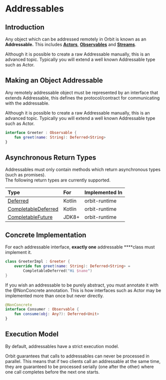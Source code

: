 # Addressables

## Introduction

Any object which can be addressed remotely in Orbit is known as an **Addressable.** This includes [**Actors**](actors.md), [**Observables**](observables.md) and [**Streams**](streams.md). 

Although it is possible to create a raw Addressable manually, this is an advanced topic. Typically you will extend a well known Addressable type such as Actor.

## Making an Object Addressable

Any remotely addressable object must be represented by an interface that extends Addressable, this defines the protocol/contract for communicating with the addressable.

Although it is possible to create a raw Addressable manually, this is an advanced topic. Typically you will extend a well known Addressable type such as Actor.

```kotlin
interface Greeter : Observable {
    fun greet(name: String): Deferred<String>
}
```

## Asynchronous Return Types

Addressables must only contain methods which return asynchronous types \(such as promises\).  
The following return types are currently supported.

| Type | For | Implemented In |
| :--- | :--- | :--- |
| [Deferred](https://kotlin.github.io/kotlinx.coroutines/kotlinx-coroutines-core/kotlinx.coroutines/-deferred/) | Kotlin | orbit-runtime |
| [CompletableDeferred](https://kotlin.github.io/kotlinx.coroutines/kotlinx-coroutines-core/kotlinx.coroutines/-completable-deferred/index.html) | Kotlin | orbit-runtime |
| [CompletableFuture](https://docs.oracle.com/javase/8/docs/api/java/util/concurrent/CompletableFuture.html) | JDK8+ | orbit-runtime |

## Concrete Implementation

For each addressable interface, **exactly one** addressable ****class must implement it.

```kotlin
class GreeterImpl : Greeter {
    override fun greet(name: String): Deferred<String> = 
        CompletableDeferred("Hi $name")
}
```

If you wish an addressable to be purely abstract, you must annotate it with the @NonConcrete annotation. This is how interfaces such as Actor may be implemented more than once but never directly.

```kotlin
@NonConcrete
interface Consumer : Observable {
    fun consume(obj: Any?): Deferred<Unit>
}
```

## Execution Model

By default, addressables have a strict execution model. 

Orbit guarantees that calls to addressables can never be processed in parallel. This means that if two clients call an addressable at the same time, they are guaranteed to be processed serially \(one after the other\) where one call completes before the next one starts.


